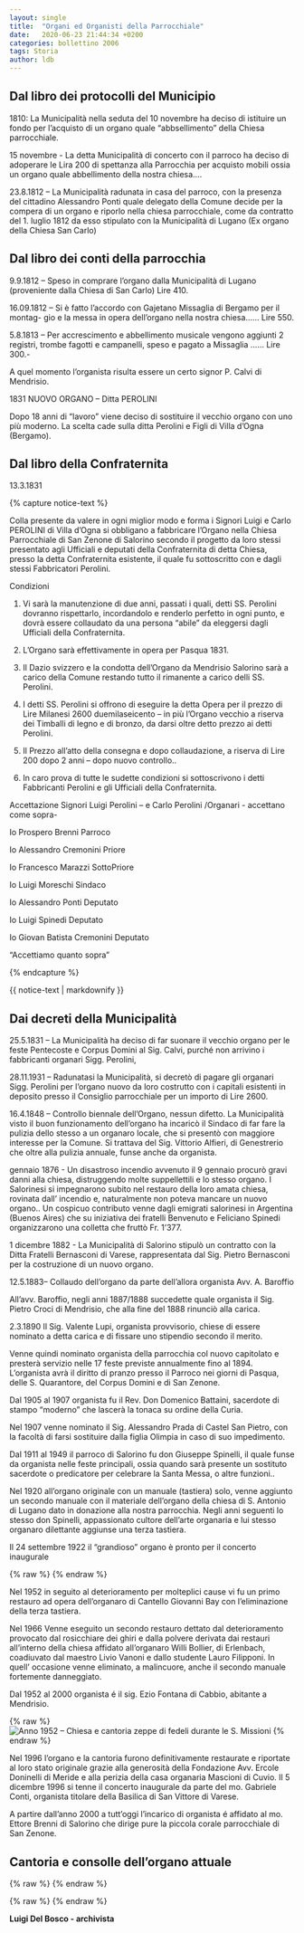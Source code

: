 ```yaml
---
layout: single
title:  "Organi ed Organisti della Parrocchiale"
date:   2020-06-23 21:44:34 +0200
categories: bollettino 2006
tags: Storia
author: ldb
---
```


## Dal libro dei protocolli del Municipio

1810: La Municipalità nella seduta del 10 novembre ha deciso di istituire un fondo per l’acquisto di un organo quale “abbsellimento” della Chiesa parrocchiale.

15 novembre - La detta Municipalità  di concerto con il parroco  ha deciso di adoperare  le Lira 200 di spettanza alla Parrocchia per acquisto mobili ossia un organo quale abbellimento della nostra chiesa….


23.8.1812 – La Municipalità radunata in casa del parroco, con la presenza del cittadino Alessandro Ponti quale delegato della Comune decide per la compera di un organo e riporlo nella chiesa parrocchiale, come da contratto del 1. luglio 1812 da esso stipulato con la Municipalità di Lugano (Ex organo della Chiesa San Carlo)

## Dal libro dei conti della parrocchia

9.9.1812 – Speso in comprare l’organo dalla Municipalità di Lugano (proveniente dalla  Chiesa di San Carlo) Lire 410.

16.09.1812 – Si è fatto l’accordo con Gajetano Missaglia di Bergamo per il montag- gio e la messa in opera dell’organo nella nostra chiesa……      Lire 550.

5.8.1813 – Per accrescimento e abbellimento musicale vengono aggiunti 2 registri, trombe fagotti e campanelli, speso e pagato a Missaglia ……  Lire 300.-

A quel momento l’organista risulta essere un  certo signor P. Calvi di Mendrisio.

1831 NUOVO ORGANO – Ditta PEROLINI   

Dopo 18 anni di “lavoro”  viene deciso di sostituire il vecchio organo con uno più moderno. La scelta cade sulla ditta Perolini  e Figli di Villa d’Ogna (Bergamo).

## Dal libro della Confraternita

13.3.1831 

{% capture notice-text %}


Colla presente da valere in ogni miglior modo e forma i Signori Luigi e Carlo PEROLINI di Villa d’Ogna si obbligano a fabbricare l’Organo nella Chiesa Parrocchiale di San Zenone di Salorino secondo il progetto da loro stessi presentato agli Ufficiali e deputati della Confraternita di detta Chiesa,  presso la detta Confraternita esistente, il quale fu sottoscritto con e dagli stessi Fabbricatori Perolini.


Condizioni 

1. Vi sarà la manutenzione di due anni, passati i quali, detti SS. Perolini dovranno rispettarlo, incordandolo e renderlo perfetto in ogni punto, e dovrà essere collaudato da una persona “abile” da eleggersi dagli Ufficiali della Confraternita.

2. L’Organo sarà  effettivamente in opera per Pasqua 1831.

3. Il Dazio svizzero e la condotta dell’Organo da Mendrisio Salorino sarà a carico della Comune restando tutto il rimanente a carico delli SS. Perolini.

4. I detti SS. Perolini si offrono di eseguire la detta Opera per il prezzo di Lire Milanesi 2600 duemilaseicento – in più l’Organo vecchio a riserva dei Timballi di legno e di bronzo, da darsi  oltre detto prezzo ai detti Perolini.

5. Il Prezzo all’atto della consegna e dopo collaudazione, a riserva di Lire 200 dopo 2 anni – dopo nuovo  controllo..

6. In caro prova di tutte le sudette condizioni si sottoscrivono i detti Fabbricanti Perolini e gli Ufficiali della Confraternita.

Accettazione
Signori  Luigi Perolini – e Carlo Perolini /Organari - accettano come sopra-                         

Io Prospero Brenni Parroco                                                                                              

Io Alessandro Cremonini   Priore                                                                                  

Io Francesco Marazzi SottoPriore                                                                                      

Io Luigi Moreschi Sindaco                                                                                                    

Io Alessandro Ponti Deputato                                                                                             

Io Luigi Spinedi Deputato                                                                                             

Io Giovan Batista Cremonini Deputato               

“Accettiamo quanto sopra”

{% endcapture %}
<div class="notice--primary">
  {{ notice-text | markdownify }}
</div>


## Dai decreti della Municipalità

25.5.1831 – La Municipalità ha deciso di far suonare il vecchio organo per le feste  Pentecoste e Corpus Domini al Sig. Calvi, purché non arrivino i fabbricanti organari Sigg. Perolini,

28.11.1931 – Radunatasi la Municipalità, si decretò di pagare  gli organari Sigg. Perolini per l’organo nuovo da loro costrutto con i capitali  esistenti in deposito presso il Consiglio parrocchiale per un importo di Lire 2600.

16.4.1848 – Controllo biennale dell’Organo, nessun difetto. La Municipalità visto il buon funzionamento dell’organo ha incaricò il Sindaco di far fare la pulizia dello stesso a un organaro locale,  che si presentò con maggiore interesse per la Comune. Si trattava del Sig. Vittorio Alfieri, di Genestrerio che oltre alla pulizia annuale, funse anche da organista.					

gennaio 1876 - Un disastroso incendio avvenuto il 9 gennaio procurò gravi danni alla chiesa, distruggendo molte suppellettili e lo stesso organo.                                                       I Salorinesi si impegnarono subito nel restauro della loro amata chiesa, rovinata dall’ incendio e, naturalmente non poteva mancare un nuovo organo..
Un cospicuo contributo  venne dagli emigrati salorinesi in Argentina (Buenos Aires) che su iniziativa dei fratelli Benvenuto e  Feliciano Spinedi organizzarono  una colletta che fruttò  Fr. 1’377.

1 dicembre 1882 - La Municipalità di Salorino stipulò un contratto con la Ditta Fratelli Bernasconi di Varese, rappresentata dal Sig. Pietro Bernasconi per la costruzione di un nuovo organo.

12.5.1883– Collaudo dell’organo da parte dell’allora organista Avv. A. Baroffio

All’avv. Baroffio, negli anni 1887/1888 succedette quale organista il Sig. Pietro Croci di Mendrisio, che alla fine del 1888 rinunciò alla carica.

2.3.1890 Il Sig. Valente Lupi, organista provvisorio, chiese di essere nominato a detta carica e di fissare uno stipendio secondo il merito.

Venne quindi nominato organista della parrocchia col nuovo capitolato e presterà servizio nelle 17 feste previste annualmente fino al 1894. L’organista avrà il diritto di pranzo presso il Parroco nei giorni di Pasqua, delle S. Quarantore, del Corpus Domini e di San Zenone.

Dal 1905 al 1907 organista fu il Rev. Don Domenico Battaini, sacerdote di stampo “moderno” che lascerà la tonaca su ordine della Curia.

Nel 1907 venne nominato il Sig. Alessandro Prada di Castel San Pietro, con la facoltà di farsi sostituire dalla figlia Olimpia in caso di suo impedimento.

Dal 1911 al 1949 il parroco di Salorino fu don Giuseppe Spinelli, il quale funse da organista nelle feste principali, ossia quando sarà presente un sostituto sacerdote o predicatore per celebrare la Santa Messa, o altre funzioni..

Nel 1920 all’organo originale con un manuale (tastiera) solo, venne aggiunto un secondo manuale con il materiale dell’organo della chiesa di S. Antonio di Lugano dato in donazione alla nostra parrocchia. Negli anni seguenti lo stesso don Spinelli, appassionato cultore dell’arte organaria e lui stesso organaro dilettante aggiunse una terza tastiera.

Il 24 settembre 1922 il “grandioso” organo è pronto per il concerto inaugurale

{% raw %}<img class="full"
     src="/assets/images/bollettino2006/organo_1.jpg" 
     alt="">
{% endraw %}



Nel 1952 in seguito al deterioramento per molteplici cause vi fu un primo restauro  ad opera dell’organaro di Cantello Giovanni Bay  con l’eliminazione della terza tastiera.

Nel 1966  Venne eseguito un secondo restauro dettato dal deterioramento provocato dal rosicchiare dei ghiri e dalla polvere derivata dai restauri all’interno della chiesa affidato all’organaro Willi Bollier, di Erlenbach, coadiuvato dal maestro Livio Vanoni e dallo studente Lauro Filipponi. In quell’ occasione venne eliminato, a malincuore,  anche il secondo manuale fortemente danneggiato.

Dal 1952 al 2000 organista é il sig. Ezio Fontana di Cabbio, abitante a Mendrisio.



{% raw %}<img class="full"
     src="/assets/images/bollettino2006/organo_2.jpg" 
     alt="Anno 1952 – Chiesa e cantoria zeppe di fedeli durante le S. Missioni">
{% endraw %}



Nel 1996  l’organo e la cantoria furono definitivamente restaurate e riportate al loro stato originale grazie alla generosità  della Fondazione Avv. Ercole Doninelli di Meride e alla perizia della casa organaria Mascioni di Cuvio. Il 5 dicembre 1996 si tenne il concerto inaugurale da parte del mo. Gabriele Conti, organista titolare della Basilica di San Vittore di Varese.

A partire dall’anno 2000 a tutt’oggi l’incarico di organista é affidato al mo. Ettore Brenni di Salorino che dirige pure la piccola corale parrocchiale di San Zenone.


## Cantoria e consolle dell’organo attuale


{% raw %}<img class="full"
     src="/assets/images/bollettino2006/organo_3.jpg" 
     alt="">
{% endraw %}


{% raw %}<img class="full"
     src="/assets/images/bollettino2006/organo_4.jpg" 
     alt="">
{% endraw %}








**Luigi Del Bosco - archivista**


